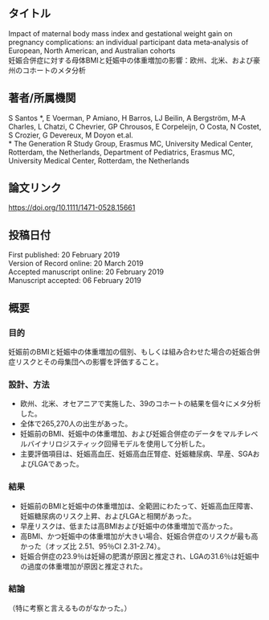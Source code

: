 ## タイトル
Impact of maternal body mass index and gestational weight gain on pregnancy complications: an individual participant data meta‐analysis of European, North American, and Australian cohorts  
妊娠合併症に対する母体BMIと妊娠中の体重増加の影響：欧州、北米、および豪州のコホートのメタ分析

## 著者/所属機関
S Santos *, E Voerman, P Amiano, H Barros, LJ Beilin, A Bergström, M‐A Charles, L Chatzi, C Chevrier, GP Chrousos, E Corpeleijn, O Costa, N Costet, S Crozier, G Devereux, M Doyon et.al.  
\* The Generation R Study Group, Erasmus MC, University Medical Center, Rotterdam, the Netherlands, Department of Pediatrics, Erasmus MC, University Medical Center, Rotterdam, the Netherlands

## 論文リンク
https://doi.org/10.1111/1471-0528.15661

## 投稿日付
First published: 20 February 2019  
Version of Record online: 20 March 2019  
Accepted manuscript online: 20 February 2019  
Manuscript accepted: 06 February 2019

## 概要
### 目的
妊娠前のBMIと妊娠中の体重増加の個別、もしくは組み合わせた場合の妊娠合併症リスクとその母集団への影響を評価すること。

### 設計、方法
* 欧州、北米、オセアニアで実施した、39のコホートの結果を個々にメタ分析した。
* 全体で265,270人の出生があった。
* 妊娠前のBMI、妊娠中の体重増加、および妊娠合併症のデータをマルチレベルバイナリロジスティック回帰モデルを使用して分析した。
* 主要評価項目は、妊娠高血圧、妊娠高血圧腎症、妊娠糖尿病、早産、SGAおよびLGAであった。

### 結果
* 妊娠前のBMIと妊娠中の体重増加は、全範囲にわたって、妊娠高血圧障害、妊娠糖尿病のリスク上昇、およびLGAと相関があった。
* 早産リスクは、低または高BMIおよび妊娠中の体重増加で高かった。
* 高BMI、かつ妊娠中の体重増加が大きい場合、妊娠合併症のリスクが最も高かった（オッズ比 2.51、95％CI 2.31-2.74）。
* 妊娠合併症の23.9％は妊婦の肥満が原因と推定され、LGAの31.6％は妊娠中の過度の体重増加が原因と推定された。

### 結論
（特に考察と言えるものがなかった。）
